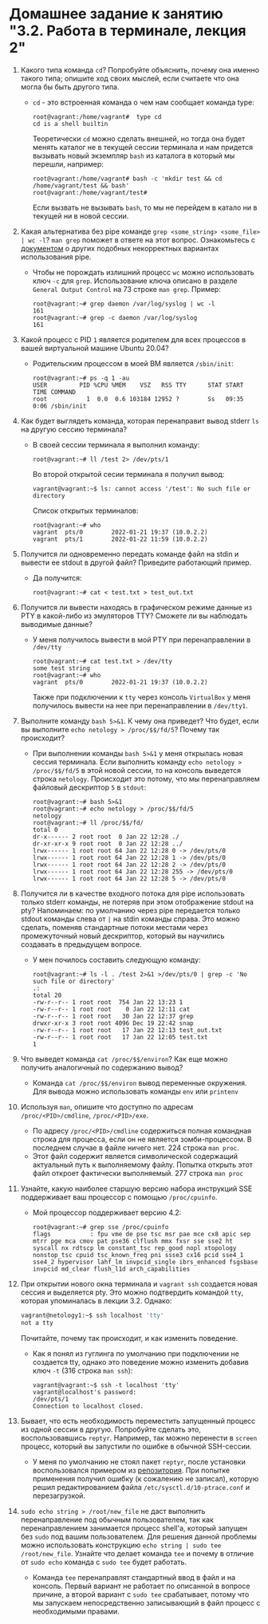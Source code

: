 # Домашнее задание к занятию "3.2. Работа в терминале, лекция 2"

1. Какого типа команда `cd`? Попробуйте объяснить, почему она именно такого типа; опишите ход своих мыслей, если считаете что она могла бы быть другого типа.
	- `cd` - это встроенная команда о чем нам сообщает команда type:
		```
		root@vagrant:/home/vagrant#  type cd
		cd is a shell builtin
		```
		Теоретически `cd` можно сделать внешней, но тогда она будет менять каталог не в текущей сессии терминала и нам придется вызывать новый экземпляр `bash` из каталога в который мы перешли, например:
		```
		root@vagrant:/home/vagrant# bash -c 'mkdir test && cd /home/vagrant/test && bash'
		root@vagrant:/home/vagrant/test#
		```
		Если вызвать не вызывать `bash`, то мы не перейдем в катало ни в текущей ни в новой сессии.
1. Какая альтернатива без pipe команде `grep <some_string> <some_file> | wc -l`? `man grep` поможет в ответе на этот вопрос. Ознакомьтесь с [документом](http://www.smallo.ruhr.de/award.html) о других подобных некорректных вариантах использования pipe.
	- Чтобы не порождать излишний процесс `wc` можно использовать ключ `-c` для `grep`. Использование ключа описано в разделе `General Output Control` на 73 строке `man grep`. Пример:
		```
		root@vagrant:~# grep daemon /var/log/syslog | wc -l
		161
		root@vagrant:~# grep -c daemon /var/log/syslog
		161
		```
1. Какой процесс с PID `1` является родителем для всех процессов в вашей виртуальной машине Ubuntu 20.04?
	- Родительским процессом в моей ВМ является `/sbin/init`:
		```
		root@vagrant:~# ps -q 1 -au
		USER         PID %CPU %MEM    VSZ   RSS TTY      STAT START   TIME COMMAND
		root           1  0.0  0.6 103184 12952 ?        Ss   09:35   0:06 /sbin/init
		```
1. Как будет выглядеть команда, которая перенаправит вывод stderr `ls` на другую сессию терминала?
	- В своей сессии терминала я выполнил команду:
		```
		root@vagrant:~# ll /test 2> /dev/pts/1
		```
		Во второй открытой сесии терминала я получил вывод:
		```
		vagrant@vagrant:~$ ls: cannot access '/test': No such file or directory
		```
		Список открытых терминалов:
		```
		root@vagrant:~# who
		vagrant  pts/0        2022-01-21 19:37 (10.0.2.2)
		vagrant  pts/1        2022-01-22 11:59 (10.0.2.2)
		```
1. Получится ли одновременно передать команде файл на stdin и вывести ее stdout в другой файл? Приведите работающий пример.
	- Да получится:
		```
		root@vagrant:~# cat < test.txt > test_out.txt
		```
1. Получится ли вывести находясь в графическом режиме данные из PTY в какой-либо из эмуляторов TTY? Сможете ли вы наблюдать выводимые данные?
	- У меня получилось вывести в мой PTY при перенаправлении в `/dev/tty`
		```
		root@vagrant:~# cat test.txt > /dev/tty
		some test string
		root@vagrant:~# who
		vagrant  pts/0        2022-01-21 19:37 (10.0.2.2)
		```
		Также при подключении к `tty` через консоль `VirtualBox` у меня получилось вывести на нее при перенаправлении в `/dev/tty1`.
1. Выполните команду `bash 5>&1`. К чему она приведет? Что будет, если вы выполните `echo netology > /proc/$$/fd/5`? Почему так происходит?
	- При выполнении команды `bash 5>&1` у меня открылась новая сессия терминала. Если выполнить команду `echo netology > /proc/$$/fd/5` в этой новой сессии, то на консоль выведется строка `netology`. Происходит это потому, что мы перенаправляем файловый дескриптор `5` в `stdout`:
		```
		root@vagrant:~# bash 5>&1
		root@vagrant:~# echo netology > /proc/$$/fd/5
		netology
		root@vagrant:~# ll /proc/$$/fd/
		total 0
		dr-x------ 2 root root  0 Jan 22 12:28 ./
		dr-xr-xr-x 9 root root  0 Jan 22 12:28 ../
		lrwx------ 1 root root 64 Jan 22 12:28 0 -> /dev/pts/0
		lrwx------ 1 root root 64 Jan 22 12:28 1 -> /dev/pts/0
		lrwx------ 1 root root 64 Jan 22 12:28 2 -> /dev/pts/0
		lrwx------ 1 root root 64 Jan 22 12:28 255 -> /dev/pts/0
		lrwx------ 1 root root 64 Jan 22 12:28 5 -> /dev/pts/0
		```
1. Получится ли в качестве входного потока для pipe использовать только stderr команды, не потеряв при этом отображение stdout на pty? Напоминаем: по умолчанию через pipe передается только stdout команды слева от `|` на stdin команды справа.
Это можно сделать, поменяв стандартные потоки местами через промежуточный новый дескриптор, который вы научились создавать в предыдущем вопросе.
	- У мен почилось составить следующую команду:
		```
		root@vagrant:~# ls -l . /test 2>&1 >/dev/pts/0 | grep -c 'No such file or directory'
		.:
		total 20
		-rw-r--r-- 1 root root  754 Jan 22 13:23 1
		-rw-r--r-- 1 root root    0 Jan 22 12:11 cat
		-rw-r--r-- 1 root root   30 Jan 22 12:37 grep
		drwxr-xr-x 3 root root 4096 Dec 19 22:42 snap
		-rw-r--r-- 1 root root   17 Jan 22 12:13 test_out.txt
		-rw-r--r-- 1 root root   17 Jan 22 12:05 test.txt
		1
		```
1. Что выведет команда `cat /proc/$$/environ`? Как еще можно получить аналогичный по содержанию вывод?
	- Команда `cat /proc/$$/environ` вывод переменные окружения. Для вывода можно использовать команды `env` или `printenv`
1. Используя `man`, опишите что доступно по адресам `/proc/<PID>/cmdline`, `/proc/<PID>/exe`.
	- По адресу `/proc/<PID>/cmdline` содержиться полная командная строка для процесса, если он не является зомби-процессом. В последнем случае в файле ничего нет. 224 строка `man proc`.
	- Этот файл содержит является символической содержащий актуальный путь к выполняемому файлу. Попытка открыть этот файл откроет фактически выполняемый. 277 строка `man proc`
1. Узнайте, какую наиболее старшую версию набора инструкций SSE поддерживает ваш процессор с помощью `/proc/cpuinfo`.
	- Мой процессор поддерживает версию 4.2:
		```
		root@vagrant:~# grep sse /proc/cpuinfo
		flags           : fpu vme de pse tsc msr pae mce cx8 apic sep mtrr pge mca cmov pat pse36 clflush mmx fxsr sse sse2 ht syscall nx rdtscp lm constant_tsc rep_good nopl xtopology nonstop_tsc cpuid tsc_known_freq pni ssse3 cx16 pcid sse4_1 sse4_2 hypervisor lahf_lm invpcid_single ibrs_enhanced fsgsbase invpcid md_clear flush_l1d arch_capabilities
		```
1. При открытии нового окна терминала и `vagrant ssh` создается новая сессия и выделяется pty. Это можно подтвердить командой `tty`, которая упоминалась в лекции 3.2. Однако:

    ```bash
	vagrant@netology1:~$ ssh localhost 'tty'
	not a tty
    ```

	Почитайте, почему так происходит, и как изменить поведение.
	- Как я понял из гуглинга по умолчанию при подключении не создается tty, однако это поведение можно изменить добавив ключ `-t` (316 строка `man ssh`):
		```
		vagrant@vagrant:~$ ssh -t localhost 'tty'
		vagrant@localhost's password:
		/dev/pts/1
		Connection to localhost closed.
		```
1. Бывает, что есть необходимость переместить запущенный процесс из одной сессии в другую. Попробуйте сделать это, воспользовавшись `reptyr`. Например, так можно перенести в `screen` процесс, который вы запустили по ошибке в обычной SSH-сессии.
	- У меня по умолчанию не стоял пакет `reptyr`, после установки воспользовался примером из [репозитория](https://github.com/nelhage/reptyr). При попытке применения получил ошибку (к сожалению не записал), которую решил редактированием файла `/etc/sysctl.d/10-ptrace.conf` и перезагрузкой.
1. `sudo echo string > /root/new_file` не даст выполнить перенаправление под обычным пользователем, так как перенаправлением занимается процесс shell'а, который запущен без `sudo` под вашим пользователем. Для решения данной проблемы можно использовать конструкцию `echo string | sudo tee /root/new_file`. Узнайте что делает команда `tee` и почему в отличие от `sudo echo` команда с `sudo tee` будет работать.
	- Команда `tee` перенаправлят стандартный ввод в файл и на консоль. Первый вариант не работает по описанной в вопросе причине, а второй вариант с `sudo tee` срабатывает, потому что мы запускаем непосредственно записывающий в файл процесс с необходимыми правами.
